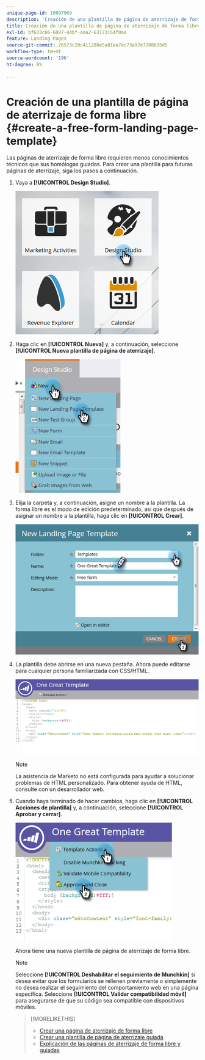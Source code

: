 ```yaml
---
unique-page-id: 10097969
description: 'Creación de una plantilla de página de aterrizaje de forma libre: documentos de Marketo, documentación del producto'
title: Creación de una plantilla de página de aterrizaje de forma libre
exl-id: bf633c86-6087-44bf-aaa2-63173154f0aa
feature: Landing Pages
source-git-commit: 26573c20c411208e5a01aa7ec73a97e7208b35d5
workflow-type: tm+mt
source-wordcount: '196'
ht-degree: 0%

---
```


# Creación de una plantilla de página de aterrizaje de forma libre {#create-a-free-form-landing-page-template}

Las páginas de aterrizaje de forma libre requieren menos conocimientos técnicos que sus homólogas guiadas. Para crear una plantilla para futuras páginas de aterrizaje, siga los pasos a continuación.

1. Vaya a **[!UICONTROL Design Studio]**.

   ![](assets/one.png)

1. Haga clic en **[!UICONTROL Nueva]** y, a continuación, seleccione **[!UICONTROL Nueva plantilla de página de aterrizaje]**.

   ![](assets/two.png)

1. Elija la carpeta y, a continuación, asigne un nombre a la plantilla. La forma libre es el modo de edición predeterminado, así que después de asignar un nombre a la plantilla, haga clic en **[!UICONTROL Crear]**.

   ![](assets/three.png)

1. La plantilla debe abrirse en una nueva pestaña. Ahora puede editarse para cualquier persona familiarizada con CSS/HTML.

   ![](assets/four.png)

   >[!NOTE]
   >
   >La asistencia de Marketo no está configurada para ayudar a solucionar problemas de HTML personalizado. Para obtener ayuda de HTML, consulte con un desarrollador web.

1. Cuando haya terminado de hacer cambios, haga clic en **[!UICONTROL Acciones de plantilla]** y, a continuación, seleccione **[!UICONTROL Aprobar y cerrar]**.

   ![](assets/five.png)

   Ahora tiene una nueva plantilla de página de aterrizaje de forma libre.

   >[!NOTE]
   >
   >Seleccione **[!UICONTROL Deshabilitar el seguimiento de Munchkin]** si desea evitar que los formularios se rellenen previamente o simplemente no desea realizar el seguimiento del comportamiento web en una página específica.
   >Seleccione **[!UICONTROL Validar compatibilidad móvil]** para asegurarse de que su código sea compatible con dispositivos móviles.

   >[!MORELIKETHIS]
   >
   >* [Crear una página de aterrizaje de forma libre](/help/marketo/product-docs/demand-generation/landing-pages/free-form-landing-pages/create-a-free-form-landing-page.md)
   >* [Crear una plantilla de página de aterrizaje guiada](/help/marketo/product-docs/demand-generation/landing-pages/landing-page-templates/create-a-guided-landing-page-template.md)
   >* [Explicación de las páginas de aterrizaje de forma libre y guiadas](/help/marketo/product-docs/demand-generation/landing-pages/understanding-landing-pages/understanding-free-form-vs-guided-landing-pages.md)
